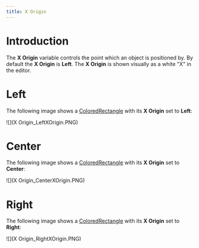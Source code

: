 ```yaml
---
title: X Origin
---
```


# Introduction

The **X Origin** variable controls the point which an object is positioned by. By default the **X Origin** is **Left**. The **X Origin** is shown visually as a white "X" in the editor.

# Left

The following image shows a [ColoredRectangle](ColoredRectangle) with its **X Origin** set to **Left**:

![](X Origin_LeftXOrigin.PNG)

# Center

The following image shows a [ColoredRectangle](ColoredRectangle) with its **X Origin** set to **Center**:

![](X Origin_CenterXOrigin.PNG)

# Right

The following image shows a [ColoredRectangle](ColoredRectangle) with its **X Origin** set to **Right**:

![](X Origin_RightXOrigin.PNG)